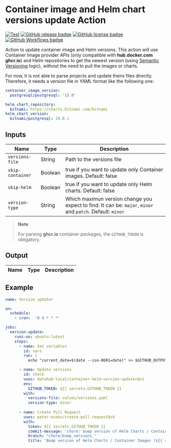 # Container image and Helm chart versions update Action

[![Test](https://github.com/datahub-local/container-helm-version-updater/actions/workflows/test.yml/badge.svg)](https://github.com/datahub-local/container-helm-version-updater/actions/workflows/test.yml)
[![GitHub release badge](https://badgen.net/github/release/datahub-local/container-helm-version-updater/stable)](https://github.com/datahub-local/container-helm-version-updater/releases/latest)
[![GitHub license badge](https://badgen.net/github/license/datahub-local/container-helm-version-updater)](https://github.com/datahub-local/container-helm-version-updater/blob/main/LICENSE)
[![GitHub Workflows badge](https://badgen.net/runkit/lucacome/lucacome-workflow)](https://github.com/search?q=docker-image-update-checker+path%3A.github%2Fworkflows%2F+language%3AYAML&type=Code)

Action to update container image and Helm versions. This action will use Container Image provider APIs (only compatible with **hub.docker.com** **ghcr.io**) and Helm repositories to get the newest version (using [Semantic Versioning](https://semver.org/) logic), without the need to pull the images or charts.

For now, it is not able to parse projects and update theirs files directly. Therefore, it needs a version file in YAML format like the following one:

```yaml
container_image_version:
  postgresql/postgresql: '15.0'

helm_chart_repository:
  bitnami: https://charts.bitnami.com/bitnami
helm_chart_version:
  bitnami/postgresql: 10.0.1
```

## Inputs

| Name             | Type    | Description                                                                                                |
| ---------------- | ------- | ---------------------------------------------------------------------------------------------------------- |
| `versions-file`  | String  | Path to the versions file                                                                                  |
| `skip-container` | Boolean | true if you want to update only Container images. Default: false                                           |
| `skip-helm`      | Boolean | true if you want to update only Helm charts. Default: false                                                |
| `version-type`   | String  | Which maximun version change you expect to find. It can be: `major`, `minor` and `patch`. Default: `minor` |

> **Note**
>
> For parsing  **ghcr.io** container packages, the `GITHUB_TOKEN` is obligatory.

## Output

| Name | Type | Description |
| ---- | ---- | ----------- |


## Example

```yaml
name: Version updater

on:
  schedule:
    - cron:  '0 4 * * *'

jobs:
  version-update:
    runs-on: ubuntu-latest
    steps:
      - name: Set variables
        id: vars
        run: |
          echo "current_date=$(date --iso-8601=date)" >> $GITHUB_OUTPUT

      - name: Update versions
        id: check
        uses: datahub-local/container-helm-version-updater@v1
        env:
          GITHUB_TOKEN: ${{ secrets.GITHUB_TOKEN }}
        with:
          versions-file: values/versions.yaml
          version-type: minor
          
      - name: Create Pull Request
        uses: peter-evans/create-pull-request@v4
        with:
          token: ${{ secrets.GITHUB_TOKEN }}
          commit-message: 'chore: bump version of Helm Charts / Container Images until ${{ steps.vars.outputs.current_date }}'
          branch: "chore/bump_versions_"
          title: 'Bump version of Helm Charts / Container Images (${{ steps.vars.outputs.current_date }})'
```